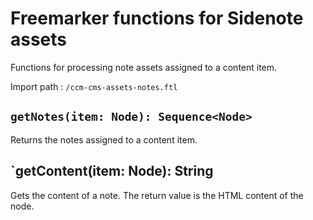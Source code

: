 # Freemarker functions for Sidenote assets

Functions for processing note assets assigned to a content item.

Import path
: `/ccm-cms-assets-notes.ftl`

## `getNotes(item: Node): Sequence<Node>`

Returns the notes assigned to a content item.

## `getContent(item: Node): String

Gets the content of a note. The return value is the HTML content of the node.